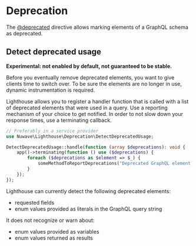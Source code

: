 # Deprecation

The [@deprecated](../api-reference/directives.md#deprecated) directive allows marking elements
of a GraphQL schema as deprecated.

## Detect deprecated usage

**Experimental: not enabled by default, not guaranteed to be stable.**

Before you eventually remove deprecated elements, you want to give clients time to switch over.
To be sure the elements are no longer in use, dynamic instrumentation is required.

Lighthouse allows you to register a handler function that is called with a list of deprecated
elements that were used in a query. Use a reporting mechanism of your choice to get notified.
In order to not slow down your response times, use a terminating callback.

```php
// Preferably in a service provider
use Nuwave\Lighthouse\Deprecation\DetectDeprecatedUsage;

DetectDeprecatedUsage::handle(function (array $deprecations): void {
    app()->terminating(function () use ($deprecations) {
        foreach ($deprecations as $element => $_) {
            someMethodToReportDeprecations("Deprecated GraphQL element used: {$element}.");
        }
    });
});
```

Lighthouse can currently detect the following deprecated elements:

- requested fields
- enum values provided as literals in the GraphQL query string

It does not recognize or warn about:

- enum values provided as variables
- enum values returned as results
